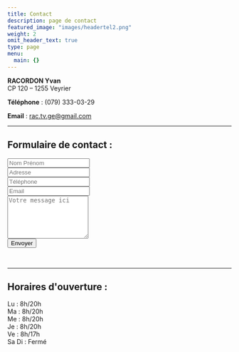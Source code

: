 ```yaml
---
title: Contact
description: page de contact
featured_image: "images/headertel2.png"
weight: 2
omit_header_text: true
type: page
menu:
  main: {}
---
```

**RACORDON Yvan**
<br />
CP 120 – 1255 Veyrier

**Téléphone** : (079) 333-03-29

**Email** :  <rac.tv.ge@gmail.com>


---

## Formulaire de contact :

<form method="POST" action="https://formspree.io/rac.tv.ge@gmail.com">
  <input type="name" name="name" placeholder="Nom Prénom">
  <br />
  <input type="adresse" name="adresse" placeholder="Adresse">
  <br />
  <input type="tel" name="tel" placeholder="Téléphone">
  <br />
  <input type="email" name="email" placeholder="Email">
  <br />
  <textarea rows="6" name="message" placeholder="Votre message ici"></textarea>
  <br />
  <button type="submit">Envoyer</button>
</form>
<br />

---

## Horaires d'ouverture :
Lu : 8h/20h
<br />
Ma : 8h/20h
<br />
Me : 8h/20h
<br />
Je : 8h/20h
<br />
Ve : 8h/17h
<br />
Sa Di : Fermé
<br />
